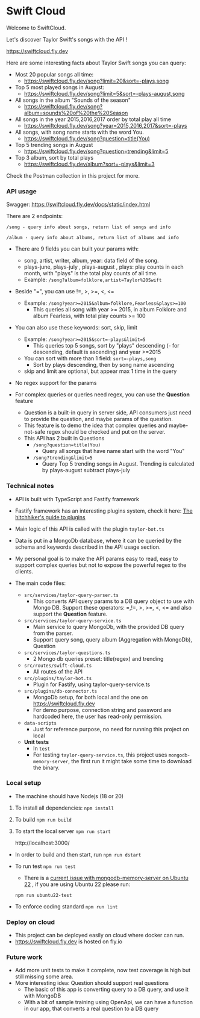 # Swift Cloud 

Welcome to SwiftCloud.

Let's discover Taylor Swift's songs with the API !

https://swiftcloud.fly.dev

Here are some interesting facts about Taylor Swift songs you can query:

- Most 20 popular songs all time:
    * https://swiftcloud.fly.dev/song?limit=20&sort=-plays,song
- Top 5 most played songs in August:
    * https://swiftcloud.fly.dev/song?limit=5&sort=-plays-august,song
- All songs in the album "Sounds of the season"
    * https://swiftcloud.fly.dev/song?album=sounds%20of%20the%20Season
- All songs in the year 2015,2016,2017 order by total play all time
    * https://swiftcloud.fly.dev/song?year=2015,2016,2017&sort=-plays
- All songs, with song name starts with the word You.
    * https://swiftcloud.fly.dev/song?question=title(You)
- Top 5 trending songs in August
    * https://swiftcloud.fly.dev/song?question=trending&limit=5
- Top 3 album, sort by total plays
    * https://swiftcloud.fly.dev/album?sort=-plays&limit=3

Check the Postman collection in this project for more.

### API usage
Swagger: https://swiftcloud.fly.dev/docs/static/index.html

There are 2 endpoints: 

    /song - query info about songs, return list of songs and info

    /album - query info about albums, return list of albums and info

* There are 9 fields you can built your params with: 

    * song, artist, writer, album, year: data field of the song.
    * plays-june, plays-july , plays-august , plays:  play counts in each month, with "plays" is the total play counts of all time.
    * Example: `/song?album=folklore,artist=Taylor%20Swift`

* Beside "=", you can use !=, >, >=, <, <=
    * Example: `/song?year>=2015&album=folklore,Fearless&plays>=100`
        - This queries all song with year >= 2015, in album Folklore and album Fearless, with total play counts >= 100
* You can also use these keywords: sort, skip, limit
    * Example: `/song?year>=2015&sort=-plays&limit=5`
        - This queries top 5 songs, sort by "plays" descending (- for descending, default is ascending) and year >=2015
    * You can sort with more than 1 field: `sort=-plays,song`
        - Sort by plays descending, then by song name ascending
    * skip and limit are optional, but appear max 1 time in the query
* No regex support for the params
* For complex queries or queries need regex, you can use the **Question** feature
    * Question is a built-in query in server side, API consumers just need to provide the question, and maybe params of the question.
    * This feature is to demo the idea that complex queries and maybe-not-safe regex should be checked and put on the server.
    * This API has 2 built in Questions
        - `/song?question=title(You)`
            + Query all songs that have name start with the word "You"
        - `/song?trending&limit=5`
            + Query Top 5 trending songs in August. Trending is calculated by plays-august subtract plays-july

### Technical notes

- API is built with TypeScript and Fastify framework
- Fastify framework has an interesting plugins system, check it here: [The hitchhiker's guide to plugins](https://www.fastify.io/docs/latest/Guides/Plugins-Guide/)
- Main logic of this API is called with the plugin `taylor-bot.ts`
- Data is put in a MongoDb database, where it can be queried by the schema and keywords described in the API usage section.
- My personal goal is to make the API params easy to read, easy to support complex queries but not to expose the powerful regex to the clients.

- The main code files:
    - `src/services/taylor-query-parser.ts`
        - This converts API query params to a DB query object to use with Mongo DB. Support these operators: =,!=, >, >=, <, <= and also support the **Question** feature.
    - `src/services/taylor-query-service.ts`
        - Main service to query MongoDb, with the provided DB query from the parser.
        - Support query song, query album (Aggregation with MongoDb), Question
    - `src/services/taylor-questions.ts`
        - 2 Mongo db queries preset: title(regex) and trending
    - `src/routes/swift-cloud.ts`
        - All routes of the API
    - `src/plugins/taylor-bot.ts`
        - Plugin for Fastify, using taylor-query-service.ts
    - `src/plugins/db-connector.ts`
        - MongoDb setup, for both local and the one on https://swiftcloud.fly.dev
        - For demo purpose, connection string and password are hardcoded here, the user has read-only permission.
    - `data-scripts`
        - Just for reference purpose, no need for running this project on local
    - **Unit tests**
        - In `test`
        - For testing `taylor-query-service.ts`, this project uses `mongodb-memory-server`, the first run it might take some time to download the binary.

### Local setup

- The machine should have Nodejs (18 or 20)
1. To install all dependencies: `npm install`
2. To build
    `npm run build`
3. To start the local server
    `npm run start`
    
    http://localhost:3000/
- In order to build and then start, run
    `npm run dstart`
- To run test
    `npm run test`
    - There is a [current issue with mongodb-memory-server on Ubuntu 22](https://github.com/nodkz/mongodb-memory-server/issues/732) , if you are using Ubuntu 22 please run:

    `npm run ubuntu22-test`
- To enforce coding standard
    `npm run lint`

### Deploy on cloud

- This project can be deployed easily on cloud where docker can run.
- https://swiftcloud.fly.dev is hosted on fly.io

### Future work

- Add more unit tests to make it complete, now test coverage is high but still missing some area.
- More interesting idea: Question should support real questions
    - The basic of this app is converting query to a DB query, and use it with MongoDB
    - With a bit of sample training using OpenApi, we can have a function in our app, that converts a real question to a DB query

